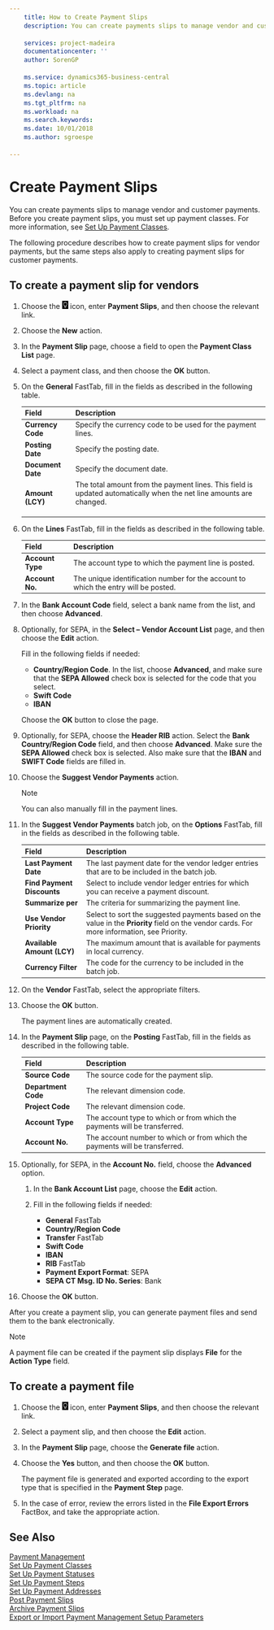```yaml
---
    title: How to Create Payment Slips
    description: You can create payments slips to manage vendor and customer payments. Before you create payment slips, you must set up payment classes.

    services: project-madeira 
    documentationcenter: ''
    author: SorenGP

    ms.service: dynamics365-business-central
    ms.topic: article
    ms.devlang: na
    ms.tgt_pltfrm: na
    ms.workload: na
    ms.search.keywords:
    ms.date: 10/01/2018
    ms.author: sgroespe

---
```

# Create Payment Slips
You can create payments slips to manage vendor and customer payments. Before you create payment slips, you must set up payment classes. For more information, see [Set Up Payment Classes](how-to-set-up-payment-classes.md).  

The following procedure describes how to create payment slips for vendor payments, but the same steps also apply to creating payment slips for customer payments.  

## To create a payment slip for vendors  

1.  Choose the ![Search for Page or Report](../../media/ui-search/search_small.png "Search for Page or Report icon") icon, enter **Payment Slips**, and then choose the relevant link.  
2.  Choose the **New** action.  
3.  In the **Payment Slip** page, choose a field to open the **Payment Class List** page.  
4.  Select a payment class, and then choose the **OK** button.  
5.  On the **General** FastTab, fill in the fields as described in the following table.  

    |Field|Description|  
    |---------------------------------|---------------------------------------|  
    |**Currency Code**|Specify the currency code to be used for the payment lines.|  
    |**Posting Date**|Specify the posting date.|  
    |**Document Date**|Specify the document date.|  
    |**Amount (LCY)**|The total amount from the payment lines. This field is updated automatically when the net line amounts are changed.<br /><br />|  

6.  On the **Lines** FastTab, fill in the fields as described in the following table.  

    |Field|Description|  
    |---------------------------------|---------------------------------------|  
    |**Account Type**|The account type to which the payment line is posted.|  
    |**Account No.**|The unique identification number for the account to which the entry will be posted.|  

7.  In the **Bank Account Code** field, select a bank name from the list, and then choose **Advanced**.  
8.  Optionally, for SEPA, in the **Select – Vendor Account List** page, and then choose the **Edit** action.  

    Fill in the following fields if needed:  

    - **Country/Region Code**. In the list, choose **Advanced**, and make sure that the **SEPA Allowed** check box is selected for the code that you select.  
    - **Swift Code**  
    - **IBAN**  

    Choose the **OK** button to close the page.  

9. Optionally, for SEPA, choose the **Header RIB** action. Select the **Bank Country/Region Code** field, and then choose **Advanced**. Make sure the **SEPA Allowed** check box is selected. Also make sure that the **IBAN** and **SWIFT Code** fields are filled in.  

10. Choose the **Suggest Vendor Payments** action.  

    > [!NOTE]  
    >  You can also manually fill in the payment lines.  

11. In the **Suggest Vendor Payments** batch job, on the **Options** FastTab, fill in the fields as described in the following table.  

    |Field|Description|  
    |---------------------------------|---------------------------------------|  
    |**Last Payment Date**|The last payment date for the vendor ledger entries that are to be included in the batch job.|  
    |**Find Payment Discounts**|Select to include vendor ledger entries for which you can receive a payment discount.|  
    |**Summarize per**|The criteria for summarizing the payment line.|  
    |**Use Vendor Priority**|Select to sort the suggested payments based on the value in the **Priority** field on the vendor cards. For more information, see Priority.|  
    |**Available Amount (LCY)**|The maximum amount that is available for payments in local currency.|  
    |**Currency Filter**|The code for the currency to be included in the batch job.|  

12. On the **Vendor** FastTab, select the appropriate filters.  
13. Choose the **OK** button.  

    The payment lines are automatically created.  

14. In the **Payment Slip** page, on the **Posting** FastTab, fill in the fields as described in the following table.  

    |Field|Description|  
    |---------------------------------|---------------------------------------|  
    |**Source Code**|The source code for the payment slip.|  
    |**Department Code**|The relevant dimension code.|  
    |**Project Code**|The relevant dimension code.|  
    |**Account Type**|The account type to which or from which the payments will be transferred.|  
    |**Account No.**|The account number to which or from which the payments will be transferred.|  

15. Optionally, for SEPA, in the **Account No.** field, choose the **Advanced** option.  

    1. In the **Bank Account List** page, choose the **Edit** action.  
    2. Fill in the following fields if needed:  

        - **General** FastTab  
        - **Country/Region Code**  
        - **Transfer**  FastTab  
        - **Swift Code**  
        - **IBAN**  
        - **RIB** FastTab  
        - **Payment Export Format**: SEPA  
        - **SEPA CT Msg. ID No. Series**: Bank  

16. Choose the **OK** button.  

After you create a payment slip, you can generate payment files and send them to the bank electronically.  

> [!NOTE]  
>  A payment file can be created if the payment slip displays **File** for the **Action Type** field.

## To create a payment file  

1.  Choose the ![Search for Page or Report](../../media/ui-search/search_small.png "Search for Page or Report icon") icon, enter **Payment Slips**, and then choose the relevant link.  
2.  Select a payment slip, and then choose the **Edit** action.  
3.  In the **Payment Slip** page, choose the **Generate file** action.  
4.  Choose the **Yes** button, and then choose the **OK** button.  

    The payment file is generated and exported according to the export type that is specified in the **Payment Step** page.  

5.  In the case of error, review the errors listed in the **File Export Errors** FactBox, and take the appropriate action.  

## See Also  
 [Payment Management](payment-management.md)   
 [Set Up Payment Classes](how-to-set-up-payment-classes.md)   
 [Set Up Payment Statuses](how-to-set-up-payment-statuses.md)   
 [Set Up Payment Steps](how-to-set-up-payment-steps.md)   
 [Set Up Payment Addresses](how-to-set-up-payment-addresses.md)   
 [Post Payment Slips](how-to-post-payment-slips.md)   
 [Archive Payment Slips](how-to-archive-payment-slips.md)   
 [Export or Import Payment Management Setup Parameters](how-to-export-or-import-payment-management-setup-parameters.md)
